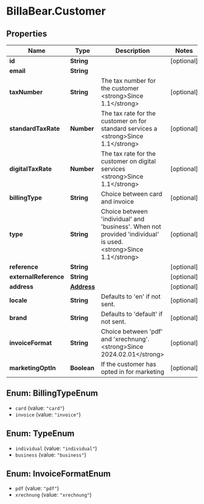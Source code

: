 # BillaBear.Customer

## Properties
Name | Type | Description | Notes
------------ | ------------- | ------------- | -------------
**id** | **String** |  | [optional] 
**email** | **String** |  | 
**taxNumber** | **String** | The tax number for the customer &lt;strong&gt;Since 1.1&lt;/strong&gt; | [optional] 
**standardTaxRate** | **Number** | The tax rate for the customer on for standard services a &lt;strong&gt;Since 1.1&lt;/strong&gt; | [optional] 
**digitalTaxRate** | **Number** | The tax rate for the customer on digital services &lt;strong&gt;Since 1.1&lt;/strong&gt; | [optional] 
**billingType** | **String** | Choice between card and invoice | [optional] 
**type** | **String** | Choice between &#x27;individual&#x27; and &#x27;business&#x27;. When not provided &#x27;individual&#x27; is used. &lt;strong&gt;Since 1.1&lt;/strong&gt; | [optional] 
**reference** | **String** |  | [optional] 
**externalReference** | **String** |  | [optional] 
**address** | [**Address**](Address.md) |  | [optional] 
**locale** | **String** | Defaults to &#x27;en&#x27; if not sent. | [optional] 
**brand** | **String** | Defaults to &#x27;default&#x27; if not sent. | [optional] 
**invoiceFormat** | **String** | Choice between &#x27;pdf&#x27; and &#x27;xrechnung&#x27;. &lt;strong&gt;Since 2024.02.01&lt;/strong&gt; | [optional] 
**marketingOptIn** | **Boolean** | If the customer has opted in for marketing | [optional] 

<a name="BillingTypeEnum"></a>
## Enum: BillingTypeEnum

* `card` (value: `"card"`)
* `invoice` (value: `"invoice"`)


<a name="TypeEnum"></a>
## Enum: TypeEnum

* `individual` (value: `"individual"`)
* `business` (value: `"business"`)


<a name="InvoiceFormatEnum"></a>
## Enum: InvoiceFormatEnum

* `pdf` (value: `"pdf"`)
* `xrechnung` (value: `"xrechnung"`)


